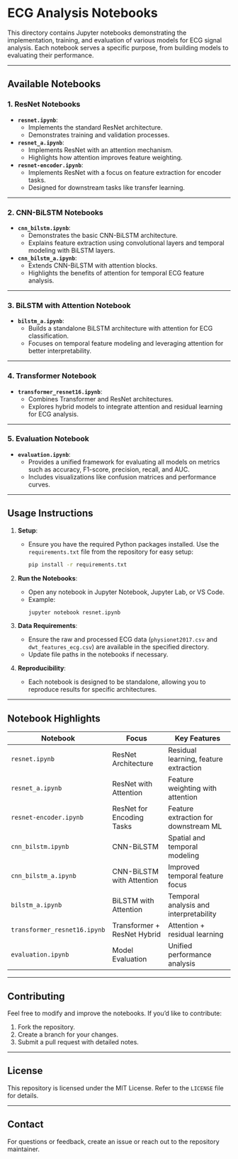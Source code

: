 # **ECG Analysis Notebooks**

This directory contains Jupyter notebooks demonstrating the implementation, training, and evaluation of various models for ECG signal analysis. Each notebook serves a specific purpose, from building models to evaluating their performance.

---

## **Available Notebooks**

### **1. ResNet Notebooks**
- **`resnet.ipynb`**:
  - Implements the standard ResNet architecture.
  - Demonstrates training and validation processes.
- **`resnet_a.ipynb`**:
  - Implements ResNet with an attention mechanism.
  - Highlights how attention improves feature weighting.
- **`resnet-encoder.ipynb`**:
  - Implements ResNet with a focus on feature extraction for encoder tasks.
  - Designed for downstream tasks like transfer learning.

---

### **2. CNN-BiLSTM Notebooks**
- **`cnn_bilstm.ipynb`**:
  - Demonstrates the basic CNN-BiLSTM architecture.
  - Explains feature extraction using convolutional layers and temporal modeling with BiLSTM layers.
- **`cnn_bilstm_a.ipynb`**:
  - Extends CNN-BiLSTM with attention blocks.
  - Highlights the benefits of attention for temporal ECG feature analysis.

---

### **3. BiLSTM with Attention Notebook**
- **`bilstm_a.ipynb`**:
  - Builds a standalone BiLSTM architecture with attention for ECG classification.
  - Focuses on temporal feature modeling and leveraging attention for better interpretability.

---

### **4. Transformer Notebook**
- **`transformer_resnet16.ipynb`**:
  - Combines Transformer and ResNet architectures.
  - Explores hybrid models to integrate attention and residual learning for ECG analysis.

---

### **5. Evaluation Notebook**
- **`evaluation.ipynb`**:
  - Provides a unified framework for evaluating all models on metrics such as accuracy, F1-score, precision, recall, and AUC.
  - Includes visualizations like confusion matrices and performance curves.

---

## **Usage Instructions**

1. **Setup**:
   - Ensure you have the required Python packages installed. Use the `requirements.txt` file from the repository for easy setup:
     ```bash
     pip install -r requirements.txt
     ```

2. **Run the Notebooks**:
   - Open any notebook in Jupyter Notebook, Jupyter Lab, or VS Code.
   - Example:
     ```bash
     jupyter notebook resnet.ipynb
     ```

3. **Data Requirements**:
   - Ensure the raw and processed ECG data (`physionet2017.csv` and `dwt_features_ecg.csv`) are available in the specified directory.
   - Update file paths in the notebooks if necessary.

4. **Reproducibility**:
   - Each notebook is designed to be standalone, allowing you to reproduce results for specific architectures.

---

## **Notebook Highlights**

| Notebook                     | Focus                                    | Key Features                          |
|-------------------------------|------------------------------------------|---------------------------------------|
| `resnet.ipynb`                | ResNet Architecture                     | Residual learning, feature extraction |
| `resnet_a.ipynb`              | ResNet with Attention                   | Feature weighting with attention      |
| `resnet-encoder.ipynb`        | ResNet for Encoding Tasks               | Feature extraction for downstream ML  |
| `cnn_bilstm.ipynb`            | CNN-BiLSTM                              | Spatial and temporal modeling         |
| `cnn_bilstm_a.ipynb`          | CNN-BiLSTM with Attention               | Improved temporal feature focus       |
| `bilstm_a.ipynb`              | BiLSTM with Attention                   | Temporal analysis and interpretability|
| `transformer_resnet16.ipynb`  | Transformer + ResNet Hybrid             | Attention + residual learning         |
| `evaluation.ipynb`            | Model Evaluation                        | Unified performance analysis          |

---

## **Contributing**
Feel free to modify and improve the notebooks. If you’d like to contribute:
1. Fork the repository.
2. Create a branch for your changes.
3. Submit a pull request with detailed notes.

---

## **License**
This repository is licensed under the MIT License. Refer to the `LICENSE` file for details.

---

## **Contact**
For questions or feedback, create an issue or reach out to the repository maintainer.
